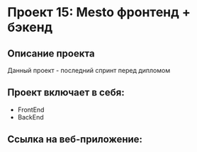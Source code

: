 # Проект 15: Mesto фронтенд + бэкенд

## Описание проекта
Данный проект - последний спринт перед дипломом

## Проект включает в себя:

+ FrontEnd
+ BackEnd

## Ссылка на веб-приложение: